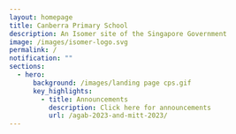 ```yaml
---
layout: homepage
title: Canberra Primary School
description: An Isomer site of the Singapore Government
image: /images/isomer-logo.svg
permalink: /
notification: ""
sections:
  - hero:
      background: /images/landing page cps.gif
      key_highlights:
        - title: Announcements
          description: Click here for announcements
          url: /agab-2023-and-mitt-2023/
---
```

